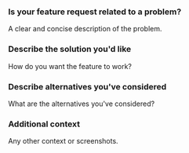 ### Is your feature request related to a problem?
A clear and concise description of the problem.

### Describe the solution you'd like
How do you want the feature to work?

### Describe alternatives you've considered
What are the alternatives you've considered?

### Additional context
Any other context or screenshots.